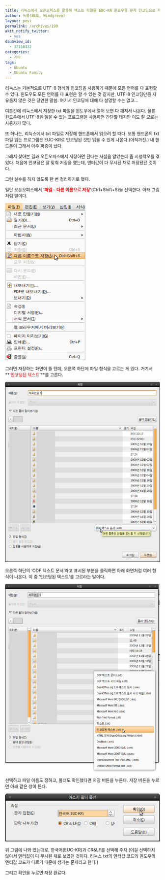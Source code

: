 ```yaml
---
title: 리눅스에서 오픈오피스를 활용해 텍스트 파일을 EUC-KR 윈도우용 문자 인코딩으로 저장하기
author: 녹풍(綠風, Windgreen)
layout: post
permalink: /archives/199
aktt_notify_twitter:
  - yes
daumview_id:
  - 37158432
categories:
  - 기타
tags:
  - Ubuntu
  - Ubuntu Family
---
```

리눅스는 기본적으로 UTF-8 형식의 인코딩을 사용하기 때문에 모든 언어를 다 표현할 수 있다. 윈도우도 모든 언어를 다 표현은 할 수 있는 것 같지만, UTF-8 인코딩만큼 자유롭지 않은 것은 당연한 말씀. 여기서 인코딩에 대해 다 설명할 수는 없고&#8230;

여튼간에 리눅스에서 저장한 txt 파일을 윈도우에서 열어 보면 다 깨져서 나온다. 물론 윈도우에서 UTF-8을 읽을 수 있는 프로그램을 사용하면 간단할 테지만 이도 잘 모르는 사용자가 많다.

또 하나는, 리눅스에서 txt 파일로 저장해 핸드폰에서 읽으려 할 때다. 보통 핸드폰의 txt 파일 읽는 프로그램은 EUC-KR로 인코딩된 것만 읽을 수 있게 나온다.(아직까진.) 내 핸드폰이 그래서 아주 짜증이 났다.

그래서 찾아본 결과 오픈오피스에서 저장하면 된다는 사실을 알았는데 좀 시행착오를 겪었다. 처음에 인코딩은 잘 맞춰 저장을 했는데, 엔터값이 다 무시된 채로 저장됐던 것이다.

그런 실수를 하지 않도록 한 번 정리하기로 했다.

일단 오픈오피스에서 &#8216;**<font class="Apple-style-span" color="#FF0000">파일 &#8211; 다른 이름으로 저장</font>**&#8216;(Ctrl+Shift+S)을 선택한다. 아래 그림처럼 말이다.

<img src="/uploads/legacy/old-images/1/cfile25.uf.1132D5554D4BC87E297A0F.png" class="aligncenter" width="261" height="510" alt="" />

그러면 저장하는 화면이 뜰 텐데, 오른쪽 하단에 파일 형식을 고르는 게 있다. 거기서 **<font class="Apple-style-span" color="#FF0000">&#8216;인코딩된 텍스트&#8217;</font>**를 고른다.

<img src="/uploads/legacy/old-images/1/cfile29.uf.12534C4C4D4BC87F22A840.png" class="aligncenter" width="580" height="585" alt="" />

오른쪽 하단의 &#8216;ODF 텍스트 문서&#8217;라고 표시된 부분을 클릭하면 아래 화면처럼 여러 형식이 나온다. 이 중 &#8216;인코딩된 텍스트&#8217;를 고르라는 말이다.

<img src="/uploads/legacy/old-images/1/cfile26.uf.161C5C524D4BC8802306B4.png" class="aligncenter" width="580" height="610" alt="" />

선택하고 파일 이름도 정하고, 폴더도 확인했다면 저장 버튼을 누른다. 저장 버튼을 누르면 아래 같은 창이 뜬다.

<img src="/uploads/legacy/old-images/1/cfile23.uf.1750BD4F4D4BC87F216D6B.png" class="aligncenter" width="548" height="155" alt="" />

위 그림에 나와 있는대로, 한국어(EUC-KR)과 CR&LF를 선택해 주자.(이걸 선택하지 않아서 엔터값이 다 무시된 채로 보였던 것이다. 리눅스 txt의 엔터값 코드와 윈도우의 엔터값 코드가 다르기 때문에 생기는 문제라고 한다.)

그리고 확인을 누르면 저장 완료다.